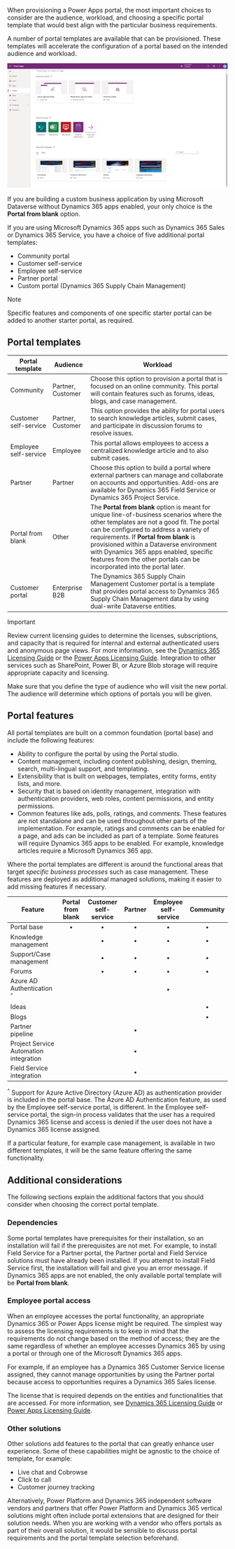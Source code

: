 When provisioning a Power Apps portal, the most important choices to consider are the audience, workload, and choosing a specific portal template that would best align with the particular business requirements.

A number of portal templates are available that can be provisioned. These templates will accelerate the configuration of a portal based on the intended audience and workload.  

![Portal Templates](../media/2-1-portal-templates.png)

If you are building a custom business application by using Microsoft Dataverse without Dynamics 365 apps enabled, your only choice is the **Portal from blank** option.

If you are using Microsoft Dynamics 365 apps such as Dynamics 365 Sales or Dynamics 365 Service, you have a choice of five additional portal templates:

- Community portal
- Customer self-service
- Employee self-service
- Partner portal
- Custom portal (Dynamics 365 Supply Chain Management)

> [!NOTE]
> Specific features and components of one specific starter portal can be added to another starter portal, as required.

## Portal templates

| Portal template       | Audience          | Workload                                                     |
| --------------------- | ----------------- | ------------------------------------------------------------ |
| Community             | Partner, Customer | Choose this option to provision a portal that is focused on an online community. This portal will contain features such as forums, ideas, blogs, and case management. |
| Customer self-service | Partner, Customer | This option provides the ability for portal users to search knowledge articles, submit cases, and participate in discussion forums to resolve issues. |
| Employee self-service | Employee          | This portal allows employees to access a centralized knowledge article and to also submit cases. |
| Partner               | Partner           | Choose this option to build a portal where external partners can manage and collaborate on accounts and opportunities. Add-ons are available for Dynamics 365 Field Service or Dynamics 365 Project Service. |
| Portal from blank     | Other             | The **Portal from blank** option is meant for unique line-of-business scenarios where the other templates are not a good fit. The portal can be configured to address a variety of requirements. If **Portal from blank** is provisioned within a Dataverse environment with Dynamics 365 apps enabled, specific features from the other portals can be incorporated into the portal later. |
| Customer portal       | Enterprise B2B    | The Dynamics 365 Supply Chain Management Customer portal is a template that provides portal access to Dynamics 365 Supply Chain Management data by using dual-write Dataverse entities. |

> [!IMPORTANT]
> Review current licensing guides to determine the licenses, subscriptions, and capacity that is required for internal and external authenticated users and anonymous page views. For more information, see the [Dynamics 365 Licensing Guide](https://go.microsoft.com/fwlink/p/?LinkId=866544) or the 
[Power Apps Licensing Guide](https://go.microsoft.com/fwlink/?linkid=2085130). Integration to other services such as SharePoint, Power BI, or Azure Blob storage will require appropriate capacity and licensing.

Make sure that you define the type of audience who will visit the new portal. The audience will determine which options of portals you will be given.

## Portal features

All portal templates are built on a common foundation (portal base) and include the following features:

- Ability to configure the portal by using the Portal studio.
- Content management, including content publishing, design, theming, search, multi-lingual support, and templating.
- Extensibility that is built on webpages, templates, entity forms, entity lists, and more. 
- Security that is based on identity management, integration with authentication providers, web roles, content permissions, and entity permissions.
- Common features like ads, polls, ratings, and comments. These features are not standalone and can be used throughout other parts of the implementation. For example, ratings and comments can be enabled for a page, and ads can be included as part of a template. Some features will require Dynamics 365 apps to be enabled. For example, knowledge articles require a Microsoft Dynamics 365 app.

Where the portal templates are different is around the functional areas that target *specific business processes* such as case management. These features are deployed as additional managed solutions, making it easier to add missing features if necessary.

| Feature                                | Portal from blank | Customer self-service | Partner | Employee self-service | Community |
| -------------------------------------- | :-----------: | :-------------------: | :------------: | :--------------------------: | :--------------: |
| Portal base                            | •             | •                     | •              | •                            | •                |
| Knowledge management                   |               | •                     | •              | •                            | •                |
| Support/Case management                |               | •                     | •              | •                            | •                |
| Forums                                 |               | •                     | •              | •                            | •                |
| Azure AD Authentication <sup>^</sup>   |               |                       |                | •                            |                  |
| Ideas                                  |               |                       |                |                              | •                |
| Blogs                                  |               |                       |                |                              | •                |
| Partner pipeline                       |               |                       | •              |                              |                  |
| Project Service Automation integration |               |                       | •              |                              |                  |
| Field Service integration              |               |                       | •              |                              |                  |

<sup>^</sup> Support for Azure Active Directory (Azure AD) as authentication provider is included in the portal base. The Azure AD Authentication feature, as used by the Employee self-service portal, is different. In the Employee self-service portal, the sign-in process validates that the user has a required Dynamics 365 license and access is denied if the user does not have a Dynamics 365 license assigned.

If a particular feature, for example case management, is available in two different templates, it will be the same feature offering the same functionality.

## Additional considerations

The following sections explain the additional factors that you should consider when choosing the correct portal template.

### Dependencies

Some portal templates have prerequisites for their installation, so an installation will fail if the prerequisites are not met. For example, to install Field Service for a Partner portal, the Partner portal and Field Service solutions must have already been installed. If you attempt to install Field Service first, the installation will fail and give you an error message. If Dynamics 365 apps are not enabled, the only available portal template will be **Portal from blank**.

### Employee portal access 

When an employee accesses the portal functionality, an appropriate Dynamics 365 or Power Apps license might be required. The simplest way to assess the licensing requirements is to keep in mind that the requirements do not change based on the method of access; they are the same regardless of whether an employee accesses Dynamics 365 by using a portal or through one of the Microsoft Dynamics 365 apps. 

For example, if an employee has a Dynamics 365 Customer Service license assigned, they cannot manage opportunities by using the Partner portal because access to opportunities requires a Dynamics 365 Sales license.

The license that is required depends on the entities and functionalities that are accessed. For more information, see [Dynamics 365 Licensing Guide](https://go.microsoft.com/fwlink/?LinkId=866544&clcid=0x409) or [Power Apps Licensing Guide](https://go.microsoft.com/fwlink/?LinkId=2085130&clcid=0x409).

### Other solutions

Other solutions add features to the portal that can greatly enhance user experience. Some of these capabilities might be agnostic to the choice of template, for example: 

- Live chat and Cobrowse
- Click to call
- Customer journey tracking

Alternatively, Power Platform and Dynamics 365 independent software vendors and partners that offer Power Platform and Dynamics 365 vertical solutions might often include portal extensions that are designed for their solution needs. When you are working with a vendor who offers portals as part of their overall solution, it would be sensible to discuss portal requirements and the portal template selection beforehand.
